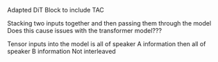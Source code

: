 Adapted DiT Block to include TAC

Stacking two inputs together and then passing them through the model
Does this cause issues with the transformer model???

Tensor inputs into the model is all of speaker A information then all of speaker B information
Not interleaved